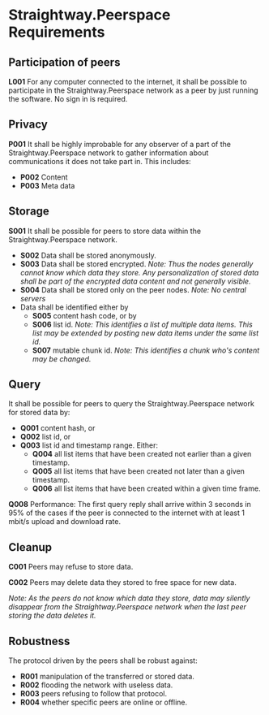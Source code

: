 # Straightway.Peerspace Requirements

## Participation of peers
**L001** For any computer connected to the internet, it shall be possible to participate in the
Straightway.Peerspace network as a peer by just running the software. No sign in is required.

## Privacy
**P001** It shall be highly improbable for any observer of a part of the Straightway.Peerspace
network to gather information about communications it does not take part in. This includes:

- **P002** Content
- **P003** Meta data

## Storage
**S001** It shall be possible for peers to store data within the Straightway.Peerspace network.

- **S002** Data shall be stored anonymously.
- **S003** Data shall be stored encrypted. _Note: Thus the nodes generally cannot know which data
they store. Any personalization of stored data shall be part of the encrypted data content and not
generally visible._
- **S004** Data shall be stored only on the peer nodes. _Note: No central servers_
- Data shall be identified either by
  - **S005** content hash code, or by
  - **S006** list id. _Note: This identifies a list of multiple data items. This list may be
  extended by posting new data items under the same list id._
  - **S007** mutable chunk id. _Note: This identifies a chunk who's content may be changed._ 

## Query
It shall be possible for peers to query the Straightway.Peerspace network for stored data by:

  - **Q001** content hash, or
  - **Q002** list id, or
  - **Q003** list id and timestamp range. Either:
    - **Q004** all list items that have been created not earlier than a given timestamp.
    - **Q005** all list items that have been created not later than a given timestamp.
    - **Q006** all list items that have been created within a given time frame.

**Q008** Performance: The first query reply shall arrive within 3 seconds in 95% of the cases if
the peer is connected to the internet with at least 1 mbit/s upload and download rate.

##  Cleanup
**C001** Peers may refuse to store data.

**C002** Peers may delete data they stored to free space for new data.

_Note: As the peers do not know which data they store, data may silently disappear from the
Straightway.Peerspace network when the last peer storing the data deletes it._

## Robustness
The protocol driven by the peers shall be robust against:

- **R001**  manipulation of the transferred or stored data.
- **R002** flooding the network with useless data.
- **R003** peers refusing to follow that protocol.
- **R004** whether specific peers are online or offline.
